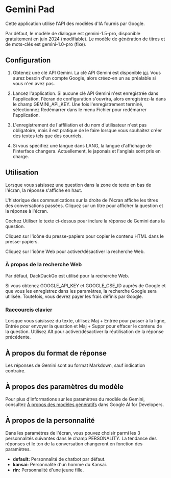 # Gemini Pad

Cette application utilise l'API des modèles d'IA fournis par Google.

Par défaut, le modèle de dialogue est gemini-1.5-pro, disponible gratuitement en juin 2024 (modifiable).
Le modèle de génération de titres et de mots-clés est gemini-1.0-pro (fixe).

## Configuration

1. Obtenez une clé API Gemini.
   La clé API Gemini est disponible [ici](https://aistudio.google.com/app/prompts/new_freeform).
   Vous aurez besoin d'un compte Google, alors créez-en un au préalable si vous n'en avez pas.

2. Lancez l'application. Si aucune clé API Gemini n'est enregistrée dans l'application, l'écran de configuration s'ouvrira, alors enregistrez-la dans le champ GEMINI_API_KEY.
   Une fois l'enregistrement terminé, sélectionnez Redémarrer dans le menu Fichier pour redémarrer l'application.

3. L'enregistrement de l'affiliation et du nom d'utilisateur n'est pas obligatoire, mais il est pratique de le faire lorsque vous souhaitez créer des textes tels que des courriels.

4. Si vous spécifiez une langue dans LANG, la langue d'affichage de l'interface changera. Actuellement, le japonais et l'anglais sont pris en charge.

## Utilisation

Lorsque vous saisissez une question dans la zone de texte en bas de l'écran, la réponse s'affiche en haut.

L'historique des communications sur la droite de l'écran affiche les titres des conversations passées. Cliquez sur un titre pour afficher la question et la réponse à l'écran.

Cochez Utiliser le texte ci-dessus pour inclure la réponse de Gemini dans la question.

Cliquez sur l'icône du presse-papiers pour copier le contenu HTML dans le presse-papiers.

Cliquez sur l'icône Web pour activer/désactiver la recherche Web.

### À propos de la recherche Web

Par défaut, DackDackGo est utilisé pour la recherche Web.

Si vous obtenez GOOGLE_API_KEY et GOOGLE_CSE_ID auprès de Google et que vous les enregistrez dans les paramètres, la recherche Google sera utilisée. Toutefois, vous devrez payer les frais définis par Google.

### Raccourcis clavier

Lorsque vous saisissez du texte, utilisez Maj + Entrée pour passer à la ligne, Entrée pour envoyer la question et Maj + Suppr pour effacer le contenu de la question.
Utilisez Alt pour activer/désactiver la réutilisation de la réponse précédente.

## À propos du format de réponse

Les réponses de Gemini sont au format Markdown, sauf indication contraire.

## À propos des paramètres du modèle

Pour plus d'informations sur les paramètres du modèle de Gemini, consultez [À propos des modèles génératifs](https://ai.google.dev/gemini-api/docs/models/generative-models?hl=ja&_gl=1*1fu959e*_up*MQ..*_ga*MTgyNTQxNDY0NC4xNzE0MDIxNDY3*_ga_P1DBVKWT6V*MTcxNDAyMTQ2Ny4xLjAuMTcxNDAyMTg1NC4wLjAuMA..) dans Google AI for Developers.

## À propos de la personnalité

Dans les paramètres de l'écran, vous pouvez choisir parmi les 3 personnalités suivantes dans le champ PERSONALITY. La tendance des réponses et le ton de la conversation changeront en fonction des paramètres.

* **default:** Personnalité de chatbot par défaut.
* **kansai:** Personnalité d'un homme du Kansai.
* **rin:** Personnalité d'une jeune fille.
